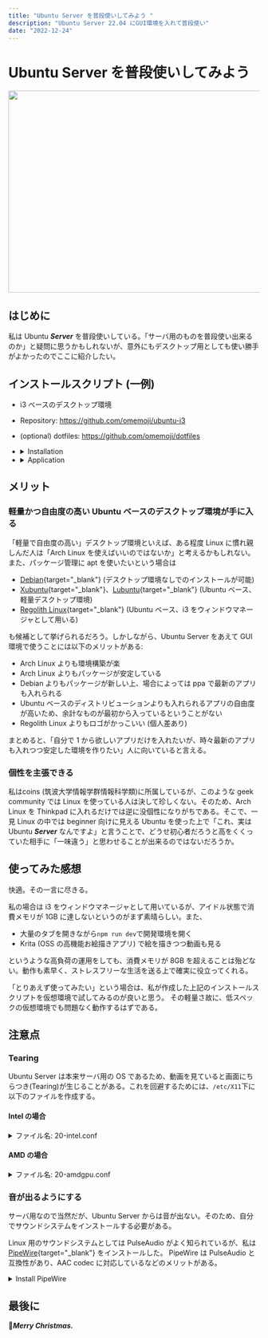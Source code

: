 ```yaml
---
title: "Ubuntu Server を普段使いしてみよう "
description: "Ubuntu Server 22.04 にGUI環境を入れて普段使い"
date: "2022-12-24"
---
```


# Ubuntu Server を普段使いしてみよう

<img src="/images/articles/ubuntu_i3/ubuntu_i3_01.webp" width="720" height="405" >

## はじめに

私は Ubuntu **_Server_** を普段使いしている。「サーバ用のものを普段使い出来るのか」と疑問に思うかもしれないが、意外にもデスクトップ用としても使い勝手がよかったのでここに紹介したい。

## インストールスクリプト (一例)

- i3 ベースのデスクトップ環境
- Repository: https://github.com/omemoji/ubuntu-i3
- (optional) dotfiles: https://github.com/omemoji/dotfiles
- <details>
  <summary>Installation</summary>
  1. <a href="https://ubuntu.com/download/server">Get and install Ubuntu Server 22.04 on your computer</a><br>
  2. 
     
     ``` 
     git clone https://github.com/omemoji/ubuntu-i3.git
     cd ubuntu-i3
     sh install.sh
     ```
  </details>
- <details>
  <summary>Application</summary>

  | Category                | Application          |
  | ----------------------- | -------------------- |
  | Window manager          | i3                   |
  | Launcher                | i3-dmenu-desktop     |
  | Input method (Japanese) | Fcitx5 and Mozc      |
  | Sound                   | PipeWire (AAC codec) |
  | Terminal                | rxvt-unicode         |
  | Browser                 | Google Chrome        |
  | Mailer                  | Thunderbird          |
  | Editor                  | Visual Studio Code   |
  | File manager            | Thunar               |
  | Image viewer            | Ristoretto           |
  | PDF viewer              | Evince               |
  | Media player            | VLC                  |
  | Image editor            | GIMP, Inkscape       |

  | Category     | Application(CUI) |
  | ------------ | ---------------- |
  | Shell        | zsh              |
  | Browser      | w3m              |
  | Editor       | Vim, Neovim      |
  | File Manager | Ranger           |

  </details>

## メリット

### 軽量かつ自由度の高い Ubuntu ベースのデスクトップ環境が手に入る

「軽量で自由度の高い」デスクトップ環境といえば、ある程度 Linux に慣れ親しんだ人は「Arch Linux を使えばいいのではないか」と考えるかもしれない。
また、パッケージ管理に apt を使いたいという場合は

- [Debian](https://debian.org){target="\_blank"} (デスクトップ環境なしでのインストールが可能)
- [Xubuntu](https://xubuntu.org/){target="\_blank"}、[Lubuntu](https://lubuntu.me){target="\_blank"} (Ubuntu ベース、軽量デスクトップ環境)
- [Regolith Linux](https://regolith-linux.org/){target="\_blank"} (Ubuntu ベース、i3 をウィンドウマネージャとして用いる)

も候補として挙げられるだろう。しかしながら、Ubuntu Server をあえて GUI 環境で使うことには以下のメリットがある:

- Arch Linux よりも環境構築が楽
- Arch Linux よりもパッケージが安定している
- Debian よりもパッケージが新しい上、場合によっては ppa で最新のアプリも入れられる
- Ubuntu ベースのディストリビューションよりも入れられるアプリの自由度が高いため、余計なものが最初から入っているということがない
- Regolith Linux よりもロゴがかっこいい (個人差あり)

まとめると、「自分で 1 から欲しいアプリだけを入れたいが、時々最新のアプリも入れつつ安定した環境を作りたい」人に向いていると言える。

### 個性を主張できる

私はcoins (筑波大学情報学群情報科学類)に所属しているが、このような geek community では Linux を使っている人は決して珍しくない。そのため、Arch Linux を Thinkpad に入れるだけでは逆に没個性になりがちである。そこで、一見 Linux の中では beginner 向けに見える Ubuntu を使った上で「これ、実は Ubuntu ***Server*** なんですよ」と言うことで、どうせ初心者だろうと高をくくっていた相手に「一味違う」と思わせることが出来るのではないだろうか。

## 使ってみた感想

快適。その一言に尽きる。

私の場合は i3 をウィンドウマネージャとして用いているが、アイドル状態で消費メモリが 1GB に達しないというのがまず素晴らしい。また、

- 大量のタブを開きながら`npm run dev`で開発環境を開く
- Krita (OSS の高機能お絵描きアプリ) で絵を描きつつ動画も見る

というような高負荷の運用をしても、消費メモリが 8GB を超えることは殆どない。動作も素早く、ストレスフリーな生活を送る上で確実に役立ってくれる。

「とりあえず使ってみたい」という場合は、私が作成した上記のインストールスクリプトを仮想環境で試してみるのが良いと思う。
その軽量さ故に、低スペックの仮想環境でも問題なく動作するはずである。

## 注意点

### Tearing

Ubuntu Server は本来サーバ用の OS であるため、動画を見ていると画面にちらつき(Tearing)が生じることがある。これを回避するためには、`/etc/X11`下に以下のファイルを作成する。

#### Intel の場合

<details>
<summary>ファイル名: 20-intel.conf
</summary>
内容:

```
Section "Device"

  Identifier "Intel Graphics"

  Driver "intel"

  Option "TearFree" "true"

EndSection
```

</details>

#### AMD の場合

<details>
<summary>ファイル名: 20-amdgpu.conf
</summary>
内容:

```
Section "Device"

  Identifier "AMD Graphics"

  Driver "amdgpu"

  Option "TearFree" "true"

EndSection
```

</details>

### 音が出るようにする

サーバ用なので当然だが、Ubuntu Server からは音が出ない。そのため、自分でサウンドシステムをインストールする必要がある。

Linux 用のサウンドシステムとしては PulseAudio がよく知られているが、私は [PipeWire](https://wiki.archlinux.jp/index.php/PipeWire){target="\_blank"} をインストールした。
PipeWire は PulseAudio と互換性があり、AAC codec に対応しているなどのメリットがある。

<details>
<summary>Install PipeWire</summary>

```

yes | sudo add-apt-repository ppa:pipewire-debian/pipewire-upstream
yes | sudo add-apt-repository ppa:pipewire-debian/wireplumber-upstream
yes | sudo apt update
yes | sudo apt install gstreamer1.0-pipewire libpipewire-0.3-{0,dev,modules} libspa-0.2-{bluetooth,dev,jack,modules} pipewire{,-{audio-client-libraries,pulse,bin,jack,alsa,v4l2,libcamera,locales,tests}} \
libpipewire-module-x11-bell \
wireplumber{,-doc} gir1.2-wp-0.4 libwireplumber-0.4-{0,dev}
yes | sudo apt install --no-install-recommends pavucontrol pulseaudio-utils

```

</details>

## 最後に

🎄**_Merry Christmas._**
